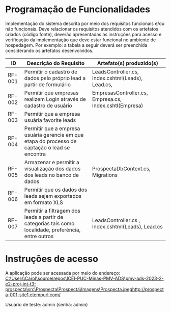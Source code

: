 # Programação de Funcionalidades

Implementação do sistema descrita por meio dos requisitos funcionais e/ou não funcionais. Deve relacionar os requisitos atendidos com os artefatos criados (código fonte), deverão apresentadas as instruções para acesso e verificação da implementação que deve estar funcional no ambiente de hospedagem.
Por exemplo: a tabela a seguir deverá ser preenchida considerando os artefatos desenvolvidos.

|ID    | Descrição do Requisito  | Artefato(s) produzido(s) |
|------|----------------------------------------------------------|-----------------------------------|
|RF-001| Permitir o cadastro de dados pelo próprio lead a partir de formulário | LeadsController.cs, Index.cshtml(Leads), Lead.cs, |
|RF-002| Permitir que empresas realizem Login através de cadastro de usuário | EmpresasController.cs, Empresa.cs, Index.cshtl(Empresa) |
|RF-003| Permitir que a empresa usuária favorite leads |  |
|RF-004| Permitir que a empresa usuária gerencie em que etapa do processo de captação o lead se encontra |  |
|RF-005| Armazenar e permitir a visualização dos dados dos leads no banco de dados | ProspectaDbContext.cs, Migrations|
|RF-006| Permitir que os dados dos leads sejam exportados em formato XLS |  |
|RF-007| Permitir a filtragem dos leads a partir de categorias tais como localidade, preferência, entre outros | LeadsController.cs , Index.cshtml(Leads), Lead.cs|


# Instruções de acesso

A aplicação pode ser acessada por meio do endereço: [C:\Users\Carol\source\repos\ICEI-PUC-Minas-PMV-ADS\pmv-ads-2023-2-e2-proj-int-t3-prospecta\src\Prospecta\Prospecta\Imagens\Prospecta.jpeg](http://prospecta-001-site1.etempurl.com/)http://prospecta-001-site1.etempurl.com/

Usuário de teste: admin (senha: admin)
